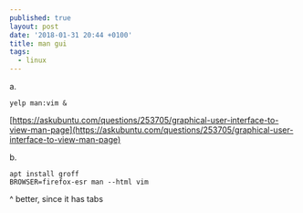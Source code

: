 ```yaml
---
published: true
layout: post
date: '2018-01-31 20:44 +0100'
title: man gui
tags:
  - linux
---
```

a.

	yelp man:vim &
    
[https://askubuntu.com/questions/253705/graphical-user-interface-to-view-man-page](https://askubuntu.com/questions/253705/graphical-user-interface-to-view-man-page)

b.

	apt install groff
    BROWSER=firefox-esr man --html vim
    
^ better, since it has tabs